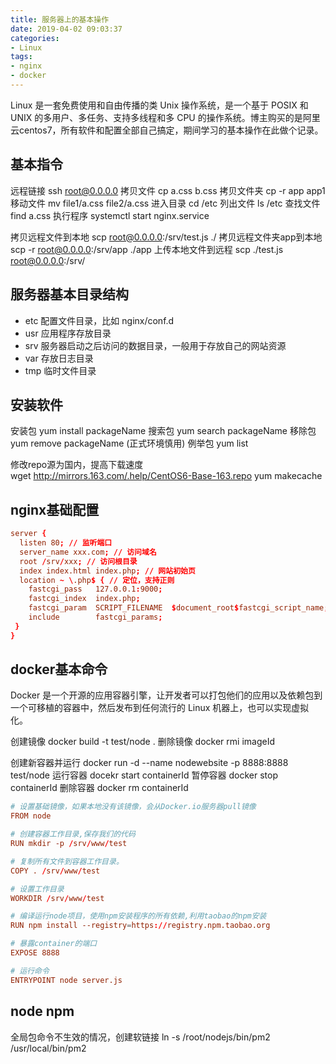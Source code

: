 ```yaml
---
title: 服务器上的基本操作 
date: 2019-04-02 09:03:37
categories:
- Linux
tags:
- nginx
- docker
---
```


Linux 是一套免费使用和自由传播的类 Unix 操作系统，是一个基于 POSIX 和 UNIX 的多用户、多任务、支持多线程和多 CPU 的操作系统。博主购买的是阿里云centos7，所有软件和配置全部自己搞定，期间学习的基本操作在此做个记录。

## 基本指令

远程链接 ssh root@0.0.0.0
拷贝文件 cp a.css b.css
拷贝文件夹 cp -r app app1
移动文件 mv file1/a.css file2/a.css
进入目录 cd /etc
列出文件 ls /etc
查找文件 find a.css
执行程序 systemctl start nginx.service

拷贝远程文件到本地 scp root@0.0.0.0:/srv/test.js ./
拷贝远程文件夹app到本地 scp -r root@0.0.0.0:/srv/app ./app
上传本地文件到远程 scp ./test.js root@0.0.0.0:/srv/

## 服务器基本目录结构

- etc 配置文件目录，比如 nginx/conf.d
- usr 应用程序存放目录
- srv 服务器启动之后访问的数据目录，一般用于存放自己的网站资源
- var 存放日志目录
- tmp 临时文件目录

## 安装软件

安装包 yum install packageName
搜索包 yum search packageName
移除包 yum remove packageName (正式环境慎用)
例举包 yum list

修改repo源为国内，提高下载速度
wget http://mirrors.163.com/.help/CentOS6-Base-163.repo
yum makecache

## nginx基础配置

```conf
server {
  listen 80; // 监听端口
  server_name xxx.com; // 访问域名
  root /srv/xxx; // 访问根目录
  index index.html index.php; // 网站初始页
  location ~ \.php$ { // 定位，支持正则
    fastcgi_pass   127.0.0.1:9000;
    fastcgi_index  index.php;
    fastcgi_param  SCRIPT_FILENAME  $document_root$fastcgi_script_name;
    include        fastcgi_params;
 }
}
```

## docker基本命令

Docker 是一个开源的应用容器引擎，让开发者可以打包他们的应用以及依赖包到一个可移植的容器中，然后发布到任何流行的 Linux 机器上，也可以实现虚拟化。

创建镜像 docker build -t test/node .
删除镜像 docker rmi imageId

创建新容器并运行 docker run -d --name nodewebsite -p 8888:8888 test/node
运行容器 docekr start containerId
暂停容器 docker stop containerId
删除容器 docker rm containerId

```conf
# 设置基础镜像，如果本地没有该镜像，会从Docker.io服务器pull镜像
FROM node

# 创建容器工作目录,保存我们的代码
RUN mkdir -p /srv/www/test

# 复制所有文件到容器工作目录。
COPY . /srv/www/test

# 设置工作目录
WORKDIR /srv/www/test

# 编译运行node项目，使用npm安装程序的所有依赖,利用taobao的npm安装
RUN npm install --registry=https://registry.npm.taobao.org

# 暴露container的端口
EXPOSE 8888

# 运行命令
ENTRYPOINT node server.js
```

## node npm

全局包命令不生效的情况，创建软链接
ln -s /root/nodejs/bin/pm2 /usr/local/bin/pm2